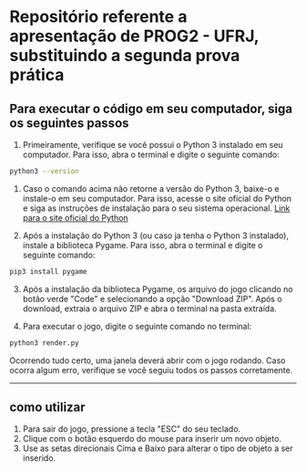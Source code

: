 # Repositório referente a apresentação de PROG2 - UFRJ, substituindo a segunda prova prática

## Para executar o código em seu computador, siga os seguintes passos

1. Primeiramente, verifique se você possui o Python 3 instalado em seu computador. Para isso, abra o terminal e digite o seguinte comando:

```bash
python3 --version
```

1. Caso o comando acima não retorne a versão do Python 3, baixe-o e instale-o em seu computador. Para isso, acesse o site oficial do Python e siga as instruções de instalação para o seu sistema operacional. [Link para o site oficial do Python](https://www.python.org/downloads/)

2. Após a instalação do Python 3 (ou caso ja tenha o Python 3 instalado), instale a biblioteca Pygame. Para isso, abra o terminal e digite o seguinte comando:

```bash
pip3 install pygame
```

3. Após a instalação da biblioteca Pygame, os arquivo do jogo clicando no botão verde "Code" e selecionando a opção "Download ZIP". Após o download, extraia o arquivo ZIP e abra o terminal na pasta extraída.

4. Para executar o jogo, digite o seguinte comando no terminal:

```bash
python3 render.py
```

Ocorrendo tudo certo, uma janela deverá abrir com o jogo rodando. Caso ocorra algum erro, verifique se você seguiu todos os passos corretamente.
___

## como utilizar

1. Para sair do jogo, pressione a tecla "ESC" do seu teclado.
2. Clique com o botão esquerdo do mouse para inserir um novo objeto.
3. Use as setas direcionais Cima e Baixo para alterar o tipo de objeto a ser inserido.
